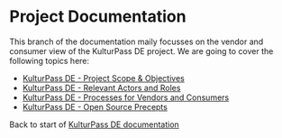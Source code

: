 # Project Documentation

This branch of the documentation maily focusses on the vendor and consumer view of the KulturPass DE project. We are going to cover the following topics here:

* [KulturPass DE - Project Scope & Objectives](project-objectives.md)
* [KulturPass DE - Relevant Actors and Roles](project-roles-and-actors.md)
* [KulturPass DE - Processes for Vendors and Consumers](project-processes-and-functions.md)
* [KulturPass DE - Open Source Precepts](project-open-source.md)

Back to start of [KulturPass DE documentation](../README.md)
